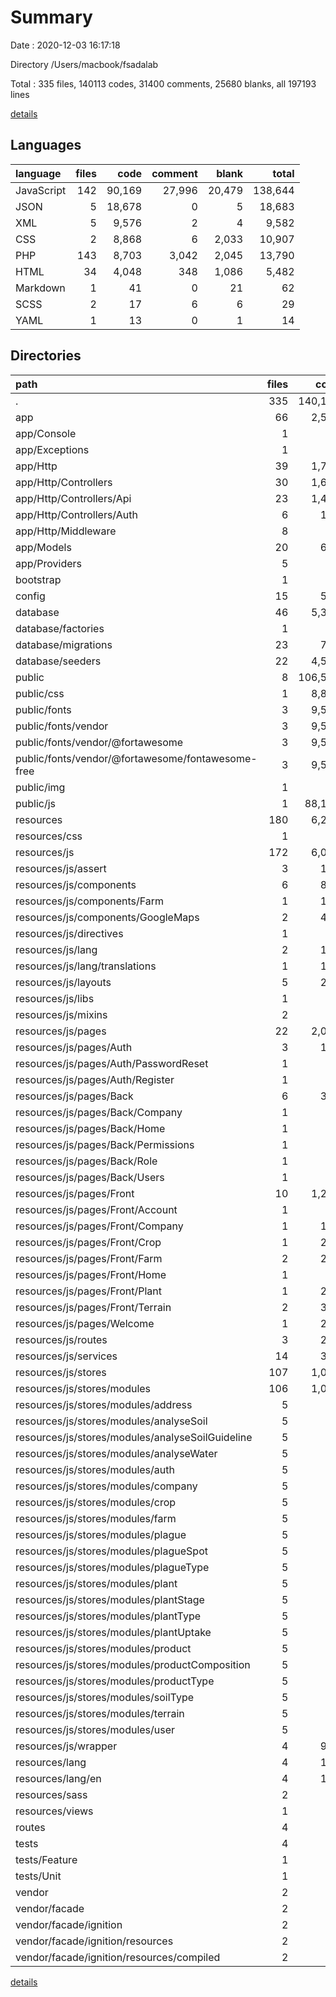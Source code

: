 # Summary

Date : 2020-12-03 16:17:18

Directory /Users/macbook/fsadalab

Total : 335 files,  140113 codes, 31400 comments, 25680 blanks, all 197193 lines

[details](details.md)

## Languages
| language | files | code | comment | blank | total |
| :--- | ---: | ---: | ---: | ---: | ---: |
| JavaScript | 142 | 90,169 | 27,996 | 20,479 | 138,644 |
| JSON | 5 | 18,678 | 0 | 5 | 18,683 |
| XML | 5 | 9,576 | 2 | 4 | 9,582 |
| CSS | 2 | 8,868 | 6 | 2,033 | 10,907 |
| PHP | 143 | 8,703 | 3,042 | 2,045 | 13,790 |
| HTML | 34 | 4,048 | 348 | 1,086 | 5,482 |
| Markdown | 1 | 41 | 0 | 21 | 62 |
| SCSS | 2 | 17 | 6 | 6 | 29 |
| YAML | 1 | 13 | 0 | 1 | 14 |

## Directories
| path | files | code | comment | blank | total |
| :--- | ---: | ---: | ---: | ---: | ---: |
| . | 335 | 140,113 | 31,400 | 25,680 | 197,193 |
| app | 66 | 2,504 | 1,574 | 708 | 4,786 |
| app/Console | 1 | 17 | 18 | 7 | 42 |
| app/Exceptions | 1 | 18 | 24 | 7 | 49 |
| app/Http | 39 | 1,777 | 1,342 | 454 | 3,573 |
| app/Http/Controllers | 30 | 1,649 | 1,269 | 411 | 3,329 |
| app/Http/Controllers/Api | 23 | 1,496 | 1,143 | 342 | 2,981 |
| app/Http/Controllers/Auth | 6 | 143 | 126 | 65 | 334 |
| app/Http/Middleware | 8 | 86 | 52 | 35 | 173 |
| app/Models | 20 | 605 | 127 | 210 | 942 |
| app/Providers | 5 | 87 | 63 | 30 | 180 |
| bootstrap | 1 | 17 | 30 | 9 | 56 |
| config | 15 | 552 | 756 | 261 | 1,569 |
| database | 46 | 5,311 | 528 | 963 | 6,802 |
| database/factories | 1 | 19 | 10 | 5 | 34 |
| database/migrations | 23 | 766 | 276 | 258 | 1,300 |
| database/seeders | 22 | 4,526 | 242 | 700 | 5,468 |
| public | 8 | 106,583 | 27,321 | 21,913 | 155,817 |
| public/css | 1 | 8,868 | 6 | 2,032 | 10,906 |
| public/fonts | 3 | 9,546 | 0 | 3 | 9,549 |
| public/fonts/vendor | 3 | 9,546 | 0 | 3 | 9,549 |
| public/fonts/vendor/@fortawesome | 3 | 9,546 | 0 | 3 | 9,549 |
| public/fonts/vendor/@fortawesome/fontawesome-free | 3 | 9,546 | 0 | 3 | 9,549 |
| public/img | 1 | 1 | 0 | 0 | 1 |
| public/js | 1 | 88,150 | 27,285 | 19,865 | 135,300 |
| resources | 180 | 6,232 | 1,088 | 1,739 | 9,059 |
| resources/css | 1 | 0 | 0 | 1 | 1 |
| resources/js | 172 | 6,047 | 1,022 | 1,696 | 8,765 |
| resources/js/assert | 3 | 119 | 1 | 28 | 148 |
| resources/js/components | 6 | 829 | 18 | 283 | 1,130 |
| resources/js/components/Farm | 1 | 112 | 8 | 36 | 156 |
| resources/js/components/GoogleMaps | 2 | 474 | 3 | 159 | 636 |
| resources/js/directives | 1 | 8 | 2 | 5 | 15 |
| resources/js/lang | 2 | 148 | 0 | 2 | 150 |
| resources/js/lang/translations | 1 | 142 | 0 | 1 | 143 |
| resources/js/layouts | 5 | 273 | 82 | 72 | 427 |
| resources/js/libs | 1 | 28 | 8 | 6 | 42 |
| resources/js/mixins | 2 | 12 | 4 | 9 | 25 |
| resources/js/pages | 22 | 2,023 | 176 | 571 | 2,770 |
| resources/js/pages/Auth | 3 | 183 | 3 | 38 | 224 |
| resources/js/pages/Auth/PasswordReset | 1 | 84 | 3 | 20 | 107 |
| resources/js/pages/Auth/Register | 1 | 97 | 0 | 17 | 114 |
| resources/js/pages/Back | 6 | 329 | 27 | 54 | 410 |
| resources/js/pages/Back/Company | 1 | 50 | 0 | 6 | 56 |
| resources/js/pages/Back/Home | 1 | 52 | 0 | 15 | 67 |
| resources/js/pages/Back/Permissions | 1 | 89 | 0 | 12 | 101 |
| resources/js/pages/Back/Role | 1 | 65 | 27 | 8 | 100 |
| resources/js/pages/Back/Users | 1 | 68 | 0 | 11 | 79 |
| resources/js/pages/Front | 10 | 1,234 | 108 | 384 | 1,726 |
| resources/js/pages/Front/Account | 1 | 0 | 0 | 1 | 1 |
| resources/js/pages/Front/Company | 1 | 145 | 14 | 54 | 213 |
| resources/js/pages/Front/Crop | 1 | 226 | 18 | 54 | 298 |
| resources/js/pages/Front/Farm | 2 | 264 | 27 | 80 | 371 |
| resources/js/pages/Front/Home | 1 | 59 | 16 | 19 | 94 |
| resources/js/pages/Front/Plant | 1 | 220 | 19 | 70 | 309 |
| resources/js/pages/Front/Terrain | 2 | 311 | 14 | 104 | 429 |
| resources/js/pages/Welcome | 1 | 240 | 38 | 79 | 357 |
| resources/js/routes | 3 | 210 | 69 | 53 | 332 |
| resources/js/services | 14 | 328 | 328 | 146 | 802 |
| resources/js/stores | 107 | 1,094 | 226 | 320 | 1,640 |
| resources/js/stores/modules | 106 | 1,086 | 226 | 318 | 1,630 |
| resources/js/stores/modules/address | 5 | 51 | 6 | 16 | 73 |
| resources/js/stores/modules/analyseSoil | 5 | 51 | 6 | 16 | 73 |
| resources/js/stores/modules/analyseSoilGuideline | 5 | 51 | 6 | 16 | 73 |
| resources/js/stores/modules/analyseWater | 5 | 51 | 6 | 16 | 73 |
| resources/js/stores/modules/auth | 5 | 80 | 29 | 18 | 127 |
| resources/js/stores/modules/company | 5 | 31 | 10 | 9 | 50 |
| resources/js/stores/modules/crop | 5 | 37 | 16 | 14 | 67 |
| resources/js/stores/modules/farm | 5 | 51 | 6 | 16 | 73 |
| resources/js/stores/modules/plague | 5 | 51 | 6 | 16 | 73 |
| resources/js/stores/modules/plagueSpot | 5 | 51 | 6 | 16 | 73 |
| resources/js/stores/modules/plagueType | 5 | 51 | 6 | 16 | 73 |
| resources/js/stores/modules/plant | 5 | 66 | 9 | 15 | 90 |
| resources/js/stores/modules/plantStage | 5 | 51 | 6 | 16 | 73 |
| resources/js/stores/modules/plantType | 5 | 34 | 41 | 15 | 90 |
| resources/js/stores/modules/plantUptake | 5 | 51 | 6 | 16 | 73 |
| resources/js/stores/modules/product | 5 | 51 | 6 | 16 | 73 |
| resources/js/stores/modules/productComposition | 5 | 51 | 6 | 16 | 73 |
| resources/js/stores/modules/productType | 5 | 51 | 6 | 16 | 73 |
| resources/js/stores/modules/soilType | 5 | 51 | 6 | 16 | 73 |
| resources/js/stores/modules/terrain | 5 | 49 | 2 | 11 | 62 |
| resources/js/stores/modules/user | 5 | 57 | 29 | 11 | 97 |
| resources/js/wrapper | 4 | 932 | 72 | 165 | 1,169 |
| resources/lang | 4 | 133 | 60 | 24 | 217 |
| resources/lang/en | 4 | 133 | 60 | 24 | 217 |
| resources/sass | 2 | 17 | 6 | 6 | 29 |
| resources/views | 1 | 35 | 0 | 12 | 47 |
| routes | 4 | 88 | 40 | 32 | 160 |
| tests | 4 | 41 | 15 | 19 | 75 |
| tests/Feature | 1 | 12 | 5 | 5 | 22 |
| tests/Unit | 1 | 10 | 5 | 4 | 19 |
| vendor | 2 | 17 | 27 | 1 | 45 |
| vendor/facade | 2 | 17 | 27 | 1 | 45 |
| vendor/facade/ignition | 2 | 17 | 27 | 1 | 45 |
| vendor/facade/ignition/resources | 2 | 17 | 27 | 1 | 45 |
| vendor/facade/ignition/resources/compiled | 2 | 17 | 27 | 1 | 45 |

[details](details.md)